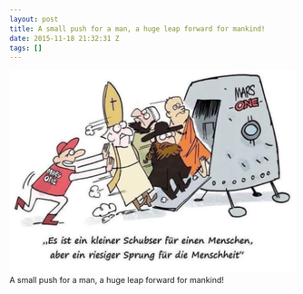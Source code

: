 ```yaml
---
layout: post
title: A small push for a man, a huge leap forward for mankind!
date: 2015-11-18 21:32:31 Z
tags: []
---
```

![](/media/2015/11/133486423399.jpg)
A small push for a man, a huge leap forward for mankind!
